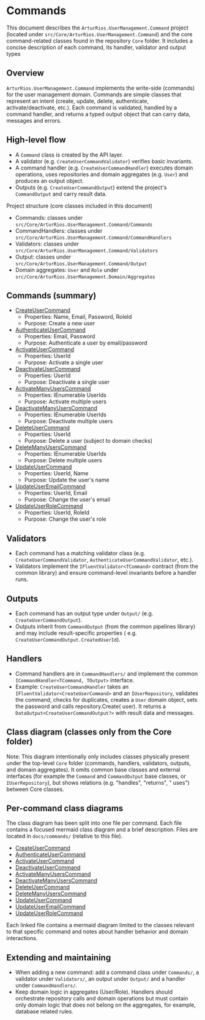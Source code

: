 ﻿# Commands

This document describes the `ArturRios.UserManagement.Command` project (located under
`src/Core/ArturRios.UserManagement.Command`)
and the core command-related classes found in the repository `Core` folder. It includes a concise description of each
command, its handler, validator and output types

Overview
--------
`ArturRios.UserManagement.Command` implements the write-side (commands) for the user management domain. Commands are
simple classes that represent an intent (create, update, delete, authenticate, activate/deactivate, etc.). Each command
is
validated, handled by a command handler, and returns a typed output object that can carry data, messages and errors.

## High-level flow

- A `Command` class is created by the API layer.
- A validator (e.g. `CreateUserCommandValidator`) verifies basic invariants.
- A command handler (e.g. `CreateUserCommandHandler`) executes domain operations, uses repositories and domain
  aggregates (e.g. `User`) and produces an output object.
- Outputs (e.g. `CreateUserCommandOutput`) extend the project's `CommandOutput` and carry result data.

Project structure (core classes included in this document)

- Commands: classes under `src/Core/ArturRios.UserManagement.Command/Commands`
- CommandHandlers: classes under `src/Core/ArturRios.UserManagement.Command/CommandHandlers`
- Validators: classes under `src/Core/ArturRios.UserManagement.Command/Validators`
- Output: classes under `src/Core/ArturRios.UserManagement.Command/Output`
- Domain aggregates: `User` and `Role` under `src/Core/ArturRios.UserManagement.Domain/Aggregates`

## Commands (summary)

- [CreateUserCommand](../../src/Core/ArturRios.UserManagement.Command/Commands/CreateUserCommand.cs)
    - Properties: Name, Email, Password, RoleId
    - Purpose: Create a new user
- [AuthenticateUserCommand](../../src/Core/ArturRios.UserManagement.Command/Commands/AuthenticateUserCommand.cs)
    - Properties: Email, Password
    - Purpose: Authenticate a user by email/password
- [ActivateUserCommand](../../src/Core/ArturRios.UserManagement.Command/Commands/ActivateUserCommand.cs)
    - Properties: UserId
    - Purpose: Activate a single user
- [DeactivateUserCommand](../../src/Core/ArturRios.UserManagement.Command/Commands/DeactivateUserCommand.cs)
    - Properties: UserId
    - Purpose: Deactivate a single user
- [ActivateManyUsersCommand](../../src/Core/ArturRios.UserManagement.Command/Commands/ActivateManyUsersCommand.cs)
    - Properties: IEnumerable<int> UserIds
    - Purpose: Activate multiple users
- [DeactivateManyUsersCommand](../../src/Core/ArturRios.UserManagement.Command/Commands/DeactivateManyUsersCommand.cs)
    - Properties: IEnumerable<int> UserIds
    - Purpose: Deactivate multiple users
- [DeleteUserCommand](../../src/Core/ArturRios.UserManagement.Command/Commands/DeleteUserCommand.cs)
    - Properties: UserId
    - Purpose: Delete a user (subject to domain checks)
- [DeleteManyUsersCommand](../../src/Core/ArturRios.UserManagement.Command/Commands/DeleteManyUsersCommand.cs)
    - Properties: IEnumerable<int> UserIds
    - Purpose: Delete multiple users
- [UpdateUserCommand](../../src/Core/ArturRios.UserManagement.Command/Commands/UpdateUserCommand.cs)
    - Properties: UserId, Name
    - Purpose: Update the user's name
- [UpdateUserEmailCommand](../../src/Core/ArturRios.UserManagement.Command/Commands/UpdateUserEmailCommand.cs)
    - Properties: UserId, Email
    - Purpose: Change the user's email
- [UpdateUserRoleCommand](../../src/Core/ArturRios.UserManagement.Command/Commands/UpdateUserRoleCommand.cs)
    - Properties: UserId, RoleId
    - Purpose: Change the user's role

## Validators

- Each command has a matching validator class (e.g. `CreateUserCommandValidator`, `AuthenticateUserCommandValidator`,
  etc.).
- Validators implement the `IFluentValidator<TCommand>` contract (from the common library) and ensure command-level
  invariants before a handler runs.

## Outputs

- Each command has an output type under `Output/` (e.g. `CreateUserCommandOutput`).
- Outputs inherit from `CommandOutput` (from the common pipelines library) and may include result-specific properties (
  e.g. `CreateUserCommandOutput.CreatedUserId`).

## Handlers

- Command handlers are in `CommandHandlers/` and implement the common `ICommandHandler<TCommand, TOutput>` interface.
- Example: `CreateUserCommandHandler` takes an `IFluentValidator<CreateUserCommand>` and an `IUserRepository`, validates
  the command, checks for duplicates, creates a `User` domain object, sets the password and calls repository.Create(
  user). It returns a `DataOutput<CreateUserCommandOutput?>` with result data and messages.

## Class diagram (classes only from the Core folder)

Note: This diagram intentionally only includes classes physically present under the top-level `Core` folder (commands,
handlers, validators, outputs, and domain aggregates). It omits common base classes and external interfaces (for example
the `Command` and `CommandOutput` base classes, or `IUserRepository`), but shows relations (e.g. "handles", "returns", "
uses") between Core classes.

## Per-command class diagrams

The class diagram has been split into one file per command. Each file contains a focused mermaid class diagram and a
brief description. Files are located in `docs/commands/` (relative to this file).

- [CreateUserCommand](create_user.md)
- [AuthenticateUserCommand](authenticate_user.md)
- [ActivateUserCommand](activate_user.md)
- [DeactivateUserCommand](deactivate_user.md)
- [ActivateManyUsersCommand](activate_many_users.md)
- [DeactivateManyUsersCommand](deactivate_many_users.md)
- [DeleteUserCommand](delete_user.md)
- [DeleteManyUsersCommand](delete_many_users.md)
- [UpdateUserCommand](update_user.md)
- [UpdateUserEmailCommand](update_user_email.md)
- [UpdateUserRoleCommand](update_user_role.md)

Each linked file contains a mermaid diagram limited to the classes relevant to that specific command and notes about
handler behavior and domain interactions.

<!-- The large combined diagram was moved into per-command files -->

## Extending and maintaining

- When adding a new command: add a command class under `Commands/`, a validator under `Validators/`, an output under
  `Output/` and a handler under `CommandHandlers/`.
- Keep domain logic in aggregates (User/Role). Handlers should orchestrate repository calls and domain operations but
  must contain only domain logic that does not belong on the aggregates, for example, database related rules.
